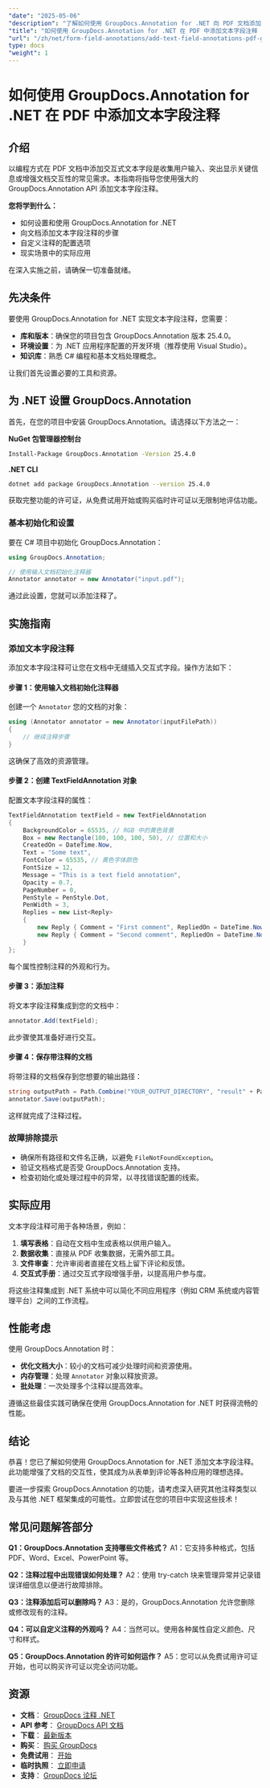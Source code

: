 ```yaml
---
"date": "2025-05-06"
"description": "了解如何使用 GroupDocs.Annotation for .NET 向 PDF 文档添加交互式文本字段注释。请按照本分步指南操作，以增强文档的交互性。"
"title": "如何使用 GroupDocs.Annotation for .NET 在 PDF 中添加文本字段注释（教程）"
"url": "/zh/net/form-field-annotations/add-text-field-annotations-pdf-groupdocs-net/"
type: docs
"weight": 1
---
```


# 如何使用 GroupDocs.Annotation for .NET 在 PDF 中添加文本字段注释

## 介绍

以编程方式在 PDF 文档中添加交互式文本字段是收集用户输入、突出显示关键信息或增强文档交互性的常见需求。本指南将指导您使用强大的 GroupDocs.Annotation API 添加文本字段注释。

**您将学到什么：**
- 如何设置和使用 GroupDocs.Annotation for .NET
- 向文档添加文本字段注释的步骤
- 自定义注释的配置选项
- 现实场景中的实际应用

在深入实施之前，请确保一切准备就绪。

## 先决条件

要使用 GroupDocs.Annotation for .NET 实现文本字段注释，您需要：
- **库和版本**：确保您的项目包含 GroupDocs.Annotation 版本 25.4.0。
- **环境设置**：为 .NET 应用程序配置的开发环境（推荐使用 Visual Studio）。
- **知识库**：熟悉 C# 编程和基本文档处理概念。

让我们首先设置必要的工具和资源。

## 为 .NET 设置 GroupDocs.Annotation

首先，在您的项目中安装 GroupDocs.Annotation。请选择以下方法之一：

**NuGet 包管理器控制台**
```bash
Install-Package GroupDocs.Annotation -Version 25.4.0
```

**.NET CLI**
```bash
dotnet add package GroupDocs.Annotation --version 25.4.0
```

获取完整功能的许可证，从免费试用开始或购买临时许可证以无限制地评估功能。

### 基本初始化和设置

要在 C# 项目中初始化 GroupDocs.Annotation：
```csharp
using GroupDocs.Annotation;

// 使用输入文档初始化注释器
Annotator annotator = new Annotator("input.pdf");
```
通过此设置，您就可以添加注释了。

## 实施指南

### 添加文本字段注释

添加文本字段注释可让您在文档中无缝插入交互式字段。操作方法如下：

#### 步骤 1：使用输入文档初始化注释器
创建一个 `Annotator` 您的文档的对象：
```csharp
using (Annotator annotator = new Annotator(inputFilePath))
{
    // 继续注释步骤
}
```
这确保了高效的资源管理。

#### 步骤 2：创建 TextFieldAnnotation 对象
配置文本字段注释的属性：
```csharp
TextFieldAnnotation textField = new TextFieldAnnotation
{
    BackgroundColor = 65535, // RGB 中的黄色背景
    Box = new Rectangle(100, 100, 100, 50), // 位置和大小
    CreatedOn = DateTime.Now,
    Text = "Some text",
    FontColor = 65535, // 黄色字体颜色
    FontSize = 12,
    Message = "This is a text field annotation",
    Opacity = 0.7,
    PageNumber = 0,
    PenStyle = PenStyle.Dot,
    PenWidth = 3,
    Replies = new List<Reply>
    {
        new Reply { Comment = "First comment", RepliedOn = DateTime.Now },
        new Reply { Comment = "Second comment", RepliedOn = DateTime.Now }
    }
};
```
每个属性控制注释的外观和行为。

#### 步骤 3：添加注释
将文本字段注释集成到您的文档中：
```csharp
annotator.Add(textField);
```
此步骤使其准备好进行交互。

#### 步骤 4：保存带注释的文档
将带注释的文档保存到您想要的输出路径：
```csharp
string outputPath = Path.Combine("YOUR_OUTPUT_DIRECTORY", "result" + Path.GetExtension(inputFilePath));
annotator.Save(outputPath);
```
这样就完成了注释过程。

### 故障排除提示
- 确保所有路径和文件名正确，以避免 `FileNotFoundException`。
- 验证文档格式是否受 GroupDocs.Annotation 支持。
- 检查初始化或处理过程中的异常，以寻找错误配置的线索。

## 实际应用

文本字段注释可用于各种场景，例如：
1. **填写表格**：自动在文档中生成表格以供用户输入。
2. **数据收集**：直接从 PDF 收集数据，无需外部工具。
3. **文件审查**：允许审阅者直接在文档上留下评论和反馈。
4. **交互式手册**：通过交互式字段增强手册，以提高用户参与度。

将这些注释集成到 .NET 系统中可以简化不同应用程序（例如 CRM 系统或内容管理平台）之间的工作流程。

## 性能考虑

使用 GroupDocs.Annotation 时：
- **优化文档大小**：较小的文档可减少处理时间和资源使用。
- **内存管理**：处理 `Annotator` 对象以释放资源。
- **批处理**：一次处理多个注释以提高效率。

遵循这些最佳实践可确保在使用 GroupDocs.Annotation for .NET 时获得流畅的性能。

## 结论

恭喜！您已了解如何使用 GroupDocs.Annotation for .NET 添加文本字段注释。此功能增强了文档的交互性，使其成为从表单到评论等各种应用的理想选择。

要进一步探索 GroupDocs.Annotation 的功能，请考虑深入研究其他注释类型以及与其他 .NET 框架集成的可能性。立即尝试在您的项目中实现这些技术！

## 常见问题解答部分

**Q1：GroupDocs.Annotation 支持哪些文件格式？**
A1：它支持多种格式，包括 PDF、Word、Excel、PowerPoint 等。

**Q2：注释过程中出现错误如何处理？**
A2：使用 try-catch 块来管理异常并记录错误详细信息以便进行故障排除。

**Q3：注释添加后可以删除吗？**
A3：是的，GroupDocs.Annotation 允许您删除或修改现有的注释。

**Q4：可以自定义注释的外观吗？**
A4：当然可以。使用各种属性自定义颜色、尺寸和样式。

**Q5：GroupDocs.Annotation 的许可如何运作？**
A5：您可以从免费试用许可证开始，也可以购买许可证以完全访问功能。

## 资源
- **文档**： [GroupDocs 注释 .NET](https://docs.groupdocs.com/annotation/net/)
- **API 参考**： [GroupDocs API 文档](https://reference.groupdocs.com/annotation/net/)
- **下载**： [最新版本](https://releases.groupdocs.com/annotation/net/)
- **购买**： [购买 GroupDocs](https://purchase.groupdocs.com/buy)
- **免费试用**： [开始](https://releases.groupdocs.com/annotation/net/)
- **临时执照**： [立即申请](https://purchase.groupdocs.com/temporary-license/)
- **支持**： [GroupDocs 论坛](https://forum.groupdocs.com/c/annotation/)